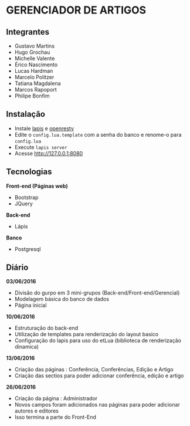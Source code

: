 GERENCIADOR DE ARTIGOS
===================

Integrantes
-------------
 - Gustavo Martins
 - Hugo Grochau
 - Michelle Valente
 - Érico Nascimento
 - Lucas Hardman
 - Marcelo Politzer
 - Tatiana Magdalena
 - Marcos Rapoport
 - Philipe Bonfim

Instalação
-------------
* Instale [lapis](http://leafo.net/lapis/reference/getting_started.html) e [openresty](https://openresty.org/en/installation.html)
* Edite o `config.lua.template` com a senha do banco e renome-o para `config.lua`
* Execute `lapis server`
* Acesse http://127.0.0.1:8080

Tecnologias
-------------
**Front-end (Páginas web)**
-  Bootstrap
-   JQuery

**Back-end**
-   Lápis

**Banco**
-   Postgresql

Diário
-------------
**03/06/2016**
-   Divisão do gurpo em 3 mini-grupos (Back-end/Front-end/Gerencial)
-   Modelagem básica do banco de dados
-   Página inicial

**10/06/2016**
-   Estruturação do back-end
-   Utilização de templates para renderização do layout basico
-   Configuração do lapis para uso do etLua (biblioteca de renderização dinamica)

**13/06/2016**
-   Criação das páginas : Conferência, Conferências, Edição e Artigo
-   Criação das sectios para poder adicionar conferência, edição e artigo

**26/06/2016**
-   Criação da página : Administrador
-   Novos campos foram adicionados nas páginas para poder adicionar autores e editores
-   Isso termina a parte do Front-End
